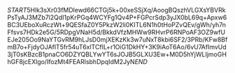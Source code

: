 $START$5Hlk3sXr03fMDlewd66CTGj5k+00xeSSjXq/AoogBQszhVLGXsYBVRkPsTyAJ3MZb7l2QdI1pKrPGq4WCYFg1Qv4P+FGPcrSdp3yJX0bL69q+Apxw6BC3UEboXuRczWt+9QESfaZ0Y5PkzW2li0KITL6N1h0tHoPZvQEv/gWh/yh7nFfsvs7HDk2e5G/5RDpgVNaH5d/BkkdVfzMHWw9RHvrP6RNPoAF3OZ9wfUEJe205Oo9NaYTGvRM9hLJsD0mjXEKzKk3w7uNxT8kbi6SF2/3PRb/KFw8BfmB7o+FjdyOJAflT5fr54uT6xlTCfIL+r1OiG1DkHY+3K9iAoT6Ao/6vU7AfImvUd3jT0sKBzcB1pnaCO6DZYQBLYwYT6sJOJB5GLXU3Ew+M0D5hYjWLIjmoGHhGF8jcEXlgo/IfozMt4FEARlsbhDpqIdM2JyN$END$